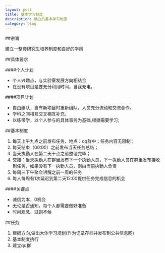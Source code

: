 ```yaml
---
layout: post
title: 基本学习制度
description: 确立的基本学习制度
category: blog
---
```



##宗旨

建立一整套研究生培养制度和良好的学风


##具体要求


####个人计划

* 个人兴趣点，与实验室发展方向相结合
* 在没有项目是要充分利用时间，自我充电。

####项目计划
 
* 自由组队，当有新项目时重新组队，人员充分流动和交流合作。
* 学科之间相互交叉相互补充。
* 以练带学，以个人参与的具体事务为基础,根据需要学习;

##基本制度

1. 每天上午九点之前发布任务，地点：qq群中；任务内容无限制；
2. 每天结束（00:00）之前发布当天任务总结；
3. 当天执勤人在第二天十点之前整理完毕；
4. 交接：当天执勤人在群里发布下一个执勤人员，下一执勤人员在群里发布接收到任务，如果没有下一执勤人员，则由当前执勤人负责
4. 每周三下午聚会讲解之前一周的任务
5. 每人每周有1次延迟到第二天12:00提供任务完成信息的机会

####关键点

* 诚信为本，0机会
* 无论是否通知，每个人都需要做好准备
* 时间观念，过则不候

##任务

1. 根据方向,做出大体学习规划(作为记录存档并发布到公共信息网)
2. 基本制度执行
3. 建立qq群





